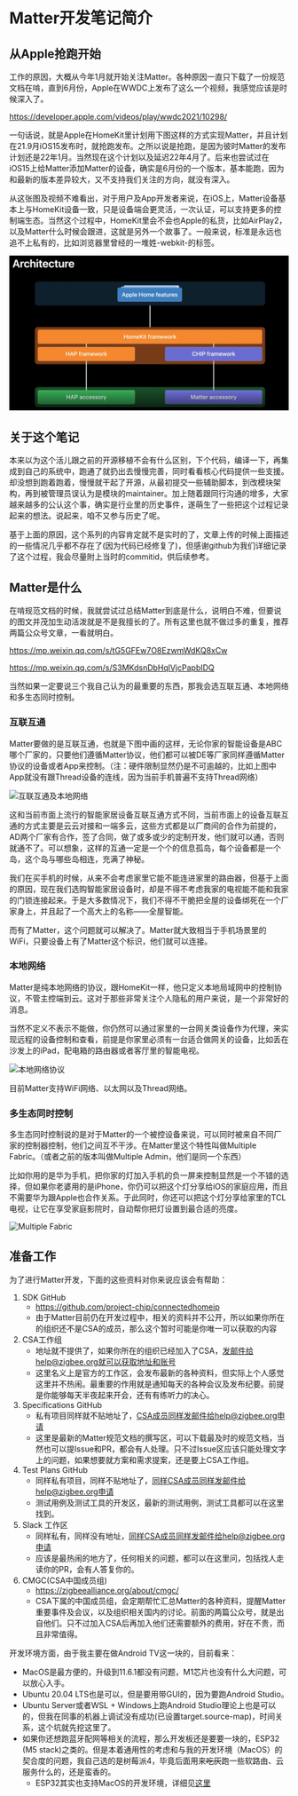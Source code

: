 # Matter开发笔记简介

## 从Apple抢跑开始

工作的原因，大概从今年1月就开始关注Matter。各种原因一直只下载了一份规范文档在啃，直到6月份，Apple在WWDC上发布了这么一个视频，我感觉应该是时候深入了。

https://developer.apple.com/videos/play/wwdc2021/10298/

一句话说，就是Apple在HomeKit里计划用下图这样的方式实现Matter，并且计划在21.9月iOS15发布时，就抢跑发布。之所以说是抢跑，是因为彼时Matter的发布计划还是22年1月。当然现在这个计划以及延迟22年4月了。后来也尝试过在iOS15上给Matter添加Matter的设备，确实是6月份的一个版本，基本能跑，因为和最新的版本差异较大，又不支持我们关注的方向，就没有深入。

从这张图及视频不难看出，对于用户及App开发者来说，在iOS上，Matter设备基本上与HomeKit设备一致，只是设备端会更灵活，一次认证，可以支持更多的控制端生态。当然这个过程中，HomeKit里会不会也Apple的私货，比如AirPlay2，以及Matter什么时候会跟进，这就是另外一个故事了。一般来说，标准是永远也追不上私有的，比如浏览器里曾经的一堆姓-webkit-的标签。

![Apple Arch](./apple_arch.png)

## 关于这个笔记

本来以为这个活儿跟之前的开源移植不会有什么区别，下个代码，编译一下，再集成到自己的系统中，跑通了就扔出去慢慢完善，同时看看核心代码提供一些支援。却没想到跑着跑着，慢慢就干起了开源，从最初提交一些辅助脚本，到改模块架构，再到被管理员误认为是模块的maintainer。加上随着跟同行沟通的增多，大家越来越多的公认这个事，确实是行业里的历史事件，遂萌生了一些把这个过程记录起来的想法。说起来，咱不又参与历史了呢。

基于上面的原因，这个系列的内容肯定就不是实时的了，文章上传的时候上面描述的一些情况几乎都不存在了(因为代码已经修复了)，但感谢github为我们详细记录了这个过程，我会尽量附上当时的commitid，供后续参考。

## Matter是什么

在啃规范文档的时候，我就尝试过总结Matter到底是什么，说明白不难，但要说的图文并茂加生动活泼就是不是我擅长的了。所有这里也就不做过多的重复，推荐两篇公众号文章，一看就明白。

https://mp.weixin.qq.com/s/tG5GFEw7O8EzwmWdKQ8xCw

https://mp.weixin.qq.com/s/S3MKdsnDbHqlVjcPapbIDQ

当然如果一定要说三个我自己认为的最重要的东西，那我会选互联互通、本地网络和多生态同时控制。

### 互联互通

Matter要做的是互联互通，也就是下图中画的这样，无论你家的智能设备是ABC哪个厂家的，只要他们遵循Matter协议，他们都可以被DE等厂家同样遵循Matter协议的设备或者App来控制。（注：硬件限制显然仍是不可逾越的，比如上图中App就没有跟Thread设备的连线，因为当前手机普遍不支持Thread网络）

![互联互通及本地网络](https://www.plantuml.com/plantuml/png/SoWkIImgAStDuLBCp4lEAKr9LR19B4hEoCnDB4dLTuInxBYuYbAJInBpqdDI5PHSdlOrFPtQzcpchXVDUr_Et_nqSk_xFJrFTsv-DdS_a14I1YIUxvtuj7NpyxMTIWeAYSKAASd81hX2370iA838fYQZcEy8aGxFTCjyiMxVqoNj45M9ASYAdB0hIa9Hv0nH599Hb9gOWgmi6KNPeuPbG0HrQGeNLr1gJhnRJdvvl4j-UPv6Ih9EOeecfc0IDi5aR88fG44qqLHiXgPYCpGLejyXDIy564y0)

这和当前市面上流行的智能家居设备互联互通方式不同，当前市面上的设备互联互通的方式主要是云云对接和一端多云，这些方式都是以厂商间的合作为前提的，AD两个厂家有合作，签了合同，做了或多或少的定制开发，他们就可以通，否则就通不了。可以想象，这样的互通一定是一个个的信息孤岛，每个设备都是一个岛，这个岛与哪些岛相连，充满了神秘。

我们在买手机的时候，从来不会考虑家里它能不能连进家里的路由器，但基于上面的原因，现在我们选购智能家居设备时，却是不得不考虑我家的电视能不能和我家的门锁连接起来。于是大多数情况下，我们不得不干脆把全屋的设备绑死在一个厂家身上，并且起了一个高大上的名称——全屋智能。

而有了Matter，这个问题就可以解决了。Matter就大致相当于手机场景里的WiFi，只要设备上有了Matter这个标识，他们就可以连接。

### 本地网络

Matter是纯本地网络的协议，跟HomeKit一样，他只定义本地局域网中的控制协议，不管主控端到云。这对于那些非常关注个人隐私的用户来说，是一个非常好的消息。

当然不定义不表示不能做，你仍然可以通过家里的一台网关类设备作为代理，来实现远程的设备控制和查看，前提是你家里必须有一台适合做网关的设备，比如丢在沙发上的iPad，配电箱的路由器或者客厅里的智能电视。

![本地网络协议](https://www.plantuml.com/plantuml/png/SoWkIImgAStDuLBCp4lEAKr9LR19B4hEoCnDB4dLTuInxBYuYbAJInBpqdDI5PHSdlOrFPtQzcpchXVDUr_Et_nqSk_xFJrFTsv-DdS_a14I1YIUxvtuj7NpyxMTIWeAYSKAASd81hX2370iA838fYQZcEy8aGxFTCjyiMxVqoNj45M9ASYAdB0hIa9Hv0nH599Hb9gOWgmi6KNPeuPbG0HrQGeslpxPDL49ue-S_D8K1UMSpFICalIYrDGyBYwec6vAVdcUhXt8grn1gJdnRZdvvV4kG36Db6ITn1HDJC4aR8B9s0HJW89eegdO34t5PcWgHBz3QbuACA81)

目前Matter支持WiFi网络、以太网以及Thread网络。

### 多生态同时控制

多生态同时控制说的是对于Matter的一个被控设备来说，可以同时被来自不同厂家的控制器控制，他们之间互不干涉。在Matter里这个特性叫做Multiple Fabric。（或者之前的版本叫做Multiple Admin，他们是同一个东西）

比如你用的是华为手机，把你家的灯加入手机的负一屏来控制显然是一个不错的选择，但如果你老婆用的是iPhone，你仍可以把这个灯分享给iOS的家庭应用，而且不需要华为跟Apple也合作关系。于此同时，你还可以把这个灯分享给家里的TCL电视，让它在享受家庭影院时，自动帮你把灯设置到最合适的亮度。

![Multiple Fabric](https://www.plantuml.com/plantuml/svg/KypCIyufJKbLi4aiIix8p4qiITLtXB7ikBYAKfDB4lFISr8Lb9xiNV1yLikppkvdStOfAIWa5YjK5cJavwMYgNdHqFXqPHkQoao8IcIb7-PFMWYHJ2hDIKALcGpLLbB6nSKLb9eJ7rAKcPwUMfIPbnxlavfMeW6nMKSX4qehFPlR_7BcXASTRKzshLRIHDVZab-U1zTJKePTlMDoScfnCKGjr5oGov0b8PQNb658G0s7YZkavgMKvkO00000)

## 准备工作

为了进行Matter开发，下面的这些资料对你来说应该会有帮助：

1. SDK GitHub
    - https://github.com/project-chip/connectedhomeip
    - 由于Matter目前仍在开发过程中，相关的资料并不公开，所以如果你所在的组织还不是CSA的成员，那么这个暂时可能是你唯一可以获取的内容
2. CSA工作组
    - 地址就不提供了，如果你所在的组织已经加入了CSA，发邮件给help@zigbee.org就可以获取地址和账号
    - 这里名义上是官方的工作区，会发布最新的各种资料，但实际上个人感觉这里并不热闹。最重要的作用就是通知每天的各种会议及发布纪要。前提是你能够每天半夜起来开会，还有有练听力的决心。
3. Specifications GitHub
    - 私有项目同样就不贴地址了，CSA成员同样发邮件给help@zigbee.org申请
    - 这里是最新的Matter规范文档的撰写区，可以下载最及时的规范文档，当然也可以提Issue和PR，都会有人处理。只不过Issue区应该只能处理文字上的问题，如果想要就方案和需求提案，还是要上CSA工作组。
4. Test Plans GitHub
    - 同样私有项目，同样不贴地址了，同样CSA成员同样发邮件给help@zigbee.org申请
    - 测试用例及测试工具的开发区，最新的测试用例，测试工具都可以在这里找到。
5. Slack 工作区
    - 同样私有，同样没有地址，同样CSA成员同样发邮件给help@zigbee.org申请
    - 应该是最热闹的地方了，任何相关的问题，都可以在这里问，包括找人走读你的PR，会有人答复你的。
6. CMGC(CSA中国成员组)
    - https://zigbeealliance.org/about/cmgc/
    - CSA下属的中国成员组，会定期帮忙汇总Matter的各种资料，提醒Matter重要事件及会议，以及组织相关国内的讨论。前面的两篇公众号，就是出自他们。只不过加入CSA后再加入他们还需要额外的费用，好在不贵，而且非常值得。

开发环境方面，由于我主要在做Android TV这一块的，目前看来：
- MacOS是最方便的，升级到11.6.1都没有问题，M1芯片也没有什么大问题，可以放心入手。
- Ubuntu 20.04 LTS也是可以，但是要用带GUI的，因为要跑Android Studio。
- Ubuntu Server或者WSL + Windows上跑Android Studio理论上也是可以的，但我在同事的机器上调试没有成功(已设置target.source-map)，时间关系，这个坑就先挖这里了。
- 如果你还想跑蓝牙配网等相关的流程，那么开发板还是要要一块的，ESP32 (M5 stack)之类的。但是本着通用性的考虑和与我的开发环境（MacOS）的契合度的问题，我自己选的是树莓派4，毕竟后面用来~~吃灰~~跑一些软路由、云服务什么的，还是蛮香的。
    - ESP32其实也支持MacOS的开发环境，详细见[这里](https://docs.espressif.com/projects/esp-idf/zh_CN/latest/esp32/get-started/index.html)


